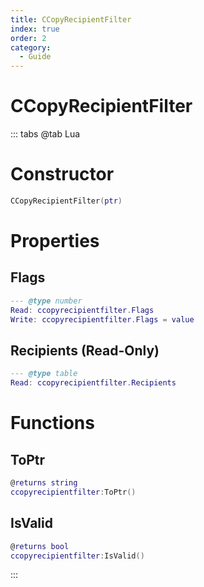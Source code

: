 ```yaml
---
title: CCopyRecipientFilter
index: true
order: 2
category:
  - Guide
---
```


# CCopyRecipientFilter

::: tabs
@tab Lua
# Constructor
```lua
CCopyRecipientFilter(ptr)
```
# Properties
## Flags 
```lua
--- @type number
Read: ccopyrecipientfilter.Flags
Write: ccopyrecipientfilter.Flags = value
```
## Recipients (Read-Only)
```lua
--- @type table
Read: ccopyrecipientfilter.Recipients
```
# Functions
## ToPtr
```lua
@returns string
ccopyrecipientfilter:ToPtr()
```
## IsValid
```lua
@returns bool
ccopyrecipientfilter:IsValid()
```

:::